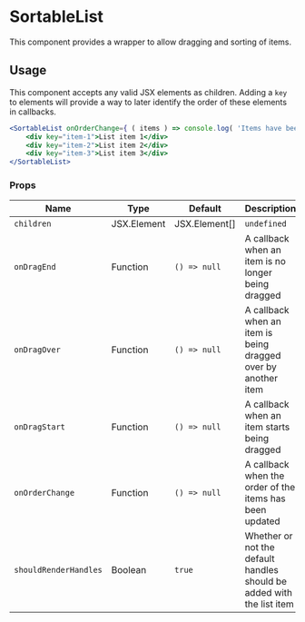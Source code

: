 SortableList
===

This component provides a wrapper to allow dragging and sorting of items.

## Usage

This component accepts any valid JSX elements as children.  Adding a `key` to elements will provide a way to later identify the order of these elements in callbacks.

```jsx
<SortableList onOrderChange={ ( items ) => console.log( 'Items have been reordered:', items ) }>
    <div key="item-1">List item 1</div>
    <div key="item-2">List item 2</div>
    <div key="item-3">List item 3</div>
</SortableList>
```

### Props

Name | Type | Default | Description
--- | --- | --- | ---
`children` | JSX.Element | JSX.Element[] | `undefined` | The draggable items in the list
`onDragEnd` | Function | `() => null` | A callback when an item is no longer being dragged
`onDragOver` | Function | `() => null` | A callback when an item is being dragged over by another item
`onDragStart` | Function | `() => null` | A callback when an item starts being dragged
`onOrderChange` | Function | `() => null` | A callback when the order of the items has been updated
`shouldRenderHandles` | Boolean | `true` | Whether or not the default handles should be added with the list item